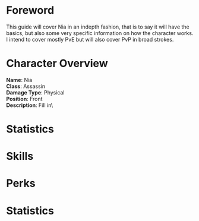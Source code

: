 # Foreword
This guide will cover Nia in an indepth fashion, that is to say it will have the basics, but also some very specific information on how the character works. I intend to cover mostly PvE but will also cover PvP in broad strokes. 

# Character Overview
**Name**: Nia\
**Class**: Assassin\
**Damage Type**: Physical\
**Position**: Front\
**Description**: Fill in\

# Statistics


# Skills

# Perks

# Statistics
